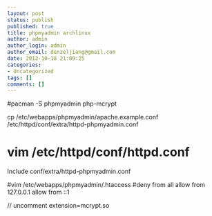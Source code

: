 ```yaml
---
layout: post
status: publish
published: true
title: phpmyadmin archlinux
author: admin
author_login: admin
author_email: denzeljiang@gmail.com
date: 2012-10-18 21:09:25
categories:
- Uncategorized
tags: []
comments: []
---
```

#pacman -S phpmyadmin php-mcrypt

cp /etc/webapps/phpmyadmin/apache.example.conf /etc/httpd/conf/extra/httpd-phpmyadmin.conf

# vim /etc/httpd/conf/httpd.conf
Include conf/extra/httpd-phpmyadmin.conf

#vim /etc/webapps/phpmyadmin/.htaccess
#deny from all
allow from 127.0.0.1
allow from ::1

// uncomment
extension=mcrypt.so

